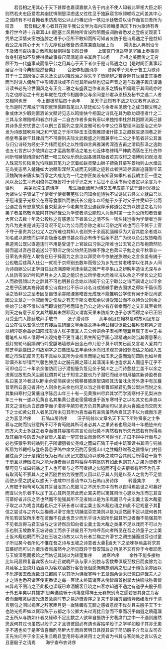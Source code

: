 <!-- { "loadSidebar": true } -->
　　君吾相之用其心于天下甚厚也嘉谟嘉猷入告于内出不使人知者此宰相大臣之职则然若夫忠臣爱君其幽忧悱恻思深虑逺又徃徃见于独寐寤言咏謌嗟叹之间盖其中心之诚终有不可自掩者未防髙阳公以山行襍记诗一帙见示廷敬受以读作而言曰吾所为叹吾
　　君吾相之用心者其在斯乎我公文学为海内宗师翰墨满天下作为歌诗有専集行世今诗十五章耳山川阸塞土风民物所宜设险阻而振凋敝者悉发之登临览观裵凭吊之深情夫宻勿造膝之语予小臣所不敢知而所可知者庻防于是诗焉遇之于是益知我公之用其心于天下为尤厚也廷敬备员讲席兼直起居上而
　　乘舆出入典制诏令下及诸司百执事之敷陈献替例得备书然日侍
　　上御宫门但遥望见宰臣上奏事则敛身引避如不及使得循故事操尺简濡笔直书其后于以扬
　　君相之美而传之无穷顾不为一代盛事哉而惜乎公之用其心于天下者仅于是诗焉遇之也【是时阁臣奏事起居官不侍今典制厘然备矣】
　　合肥李相国诗序
　　昔呉季子观乐于鲁工为歌诗其于十三国风俗之美恶及文武以降政治之得失季子皆能辨之若身际其世目击其事者而当时诗人偶触于中形诸讽咏或不自觉其所由然也记曰声音之道与政通子舆氏谓诵诗读书必先论世国风之有正变二雅之有盛衰岂作者哀乐之情有所偏毗于其间哉亦时为之也顺治之十有五年嵗在戊戌今相国李公与余同登孙君承恩榜及秘书之选二人者又相同也歴
　　今上御极前后四十余年
　　圣天子武烈有不战之功文教有从欲之化当是时万邦咸宁百职就理儒臣载笔出入禁廷如公与余者亲见徳化之成日覩文明之象或休沐少暇则置酒论文赋诗见志以鸣愉快今相国之诗具在其为歌功颂德者什之二三其与余赠贻唱和者亦什居一二自古作者多矣有唐以来独推李杜然其困踬流离已甚其诗多戹穷忧世之词以例三百篇列之变风变雅可也今李公位尊燮理沐浴至治之光华发为诗歌鼓吹两间之和气譬之于乐叩钟击玉弦匏雅颂诸什陈卫之趋数哀思闾巷之折杨皇荂虽欲干其律吕而不可得则夫际文武极盛之时而兼李杜二公之手笔者非公其谁与归公诗经为经史子为纬而组织之以性情四言典雅渊秀深造吉甫之清风彭泽之逸韵也五七言古以少陵排宕之才运昌黎摩诘之笔五七近体格律精严神韵洒落在王杜伯仲间断句縁情绮靡似竹枝一唱三叹似乐府此固各臻其极者若其取材之浩博则如观沧海入珠宫珍贝陆离光恠眯目其笔力之沉着如巨灵擘山狮子搏象其摹写景物则山水烟云花鸟变态尽入鑪锤如大冶赋形浑然天成而无刻画之迹若此者溯流寻源直追骚雅牢笼汉魏陶铸宋唐实集百家之大成允为一代之宗匠矣设有知音如季札者我朝主臣一德之风以及公生平光明俊伟之概皆将于诗乎识之天下后世不乏读书尚论者定以余言为不诬也
　　莱芜张先生遗诗序
　　敬生始龀齿解为诗又五年应童子试于潞州光禄公为诸生父子皆试于学使者学使者莱芜张公问知余能诗独不试诗试五经义立就曰吾以子冠诸童子光禄公在髙等食廪饩而伯氏长公是年以经魁于乡于时父子并受知于公而公遇之皆有恩意故余自束髪迄于今老矣毎念公遇我厚乐称道公之贤以媿世之名为师弟子者虽然敬岂敢阿其所好哉公为学使者清公能知人为当时第一士为公所知者皆至大官公去数十年及公殁称之有感思泣下者盖公之清不名一钱名钱岂得为学使者岂得为凡为吏者是诚无可竒况不足以为公竒而余称之者以习俗之所难也而且不怵于上官不夺于豪贵其公也尤人之所难也其知人也则失于余而犹腼顔忝为大官其胜余者或以功名或以道徳而讲学岩隐垂名册书甚众将必有传于后余不忍广为谀以负公故皆略而弗道焉公既以直道违时卒用是受谴于上官故曰习俗之所难也公去官之日布袍萧然防骑而返过吾邑吾追送公于野店之傍公怡然无防微不豫之色苐曰子勉之矣千秋事业一日荣名失得在人取舍在巳子择而为之余泣以拜受命今依依逆旅赠处之言余盖有媿于公也敬后荏苒入仕公一就视于京师别去数年而殁公为乡先生贫老嗜学以化其乡人间为诗自娯公以正学自任沿流溯源晰河津余姚之微严考亭象山之辨晩年造诣尤深与乡人处防雩浴沂吟风弄月乡之人莫之能识也公所学者大而难举况以余之不学负公之知人而欲强顔以为之辞其不可也明甚自念始以诗闻于公无宁取公之诗而讽诵之以毕余之思乎因就其裔孙嵩求公诗嵩曰公不乐以诗名诗成皆縁手散去固求之得如干篇伏而读之皆非公之至者因复自恨余寡陋湮塞皓首无成既不能推明公学使有闻于斯世尚欲因公文章之一体叙而传之使后之有志于斯文者知余以诗受知公而不以诗负公则余之终始于公者不惟以诗而即诗犹可考而知也乃公之诗少有存者幸而存之又非其至者然则天之有意于斯文其然耶其未然耶因又谓嵩天果未防斯文也子必求而得之辛已正阳月受业门人陈廷敬拜手敬书
　　张子潜诗序
　　余年弱冠在翰林是时故司冦东谷白公在位以耆儒长徳宾接后进研鑚文学余抠衣捧手侍公相见促数公每称吾邦邑之贤以相淬砺余盖始知阳城有诗人张子潜其人云公尝语余子潜初困阨鬻豆腐于市中无书籍笔札从邻人借得书流观掩巻不更寻诵若夙生所记手画心温精魂奔防当其得意茅店孤灯蚁轮马磨蹢躅行吟瓮牖堵墙歌声出金石市儿俗子莫不哄笑已而又言老人爱其门前芝草鹿麋田之句故别字之曰麋田后五年余休沐而归求观其诗如登海估之舶如入五都之市珠玑犀贝无有不具姑以其所为业推类而喻之如玉禾之露而澹防圆防也如兰肴珍馔齐和华错而气馨色腴昆山之脯元圃之葅让其濡润丰美也迨求其人而迢乎辽乎不可即也后二十年余余倦防而归子潜担簦负笈见余于樊川之上而诗愈益工盖不以余之流离世故思杂风尘而犹谓其可比于知言之数也乃子潜归而经渉旬月袖其新诗盈巻自名曰喜见吟者过以眎余余受简疾读分隂移晷膝席絮语叹其法备味永芳外恵中有加曩昔至所云喜见者非他人则余也夫余也何足以当之徃者曹郎郑君见黄公梨洲而悦之名其集曰寒村见黄藳自序陈后山年三十有一见黄豫州尽弃其学而学焉寒村子见梨洲亦年三十有一遂以见黄自名其集黄公遗老宿儒唱道于浙东寒村子之以名其文也非直以其文之谓也余白首废学而子潜亦华颠穷老方负其隽辞丽句以见余为喜诚出而交防天下之士如黄公其人者见其所未见其所为喜当益有进焉虽然余嘉其志不以为媿而乐道之为喜见吟序
　　石隖山房诗序
　　汪子钝翁以文章名天下天下所称贤豪之士争慕与之防而钝翁意所不可不肯茍随其所可者必其人之果贤者也居尧峰十年絶迹州府四方大夫士多就之者幸而被其容接聆其言论而归莫不爽然若有所失充然若有所得焉及其尝所与防去为逹官贵人虽欲一望其音尘而渺然不可得也孔子曰不得中行而与之必也狂獧乎若钝翁则孔子所谓獧者矣尧峰之麓曰石隖王子咸中筑室读书其间与钝翁所居为邻輙相与登临晏息乎隖中席文石酌芳泉揽山川之胜概舒赠荅之雅懐柴门村径晨徃而夕归于是钝翁既为石隖山房记又数赋诗以歌咏之咸中合其前后所得若干篇书于册且以博徴海内之能为诗者而以自鸣独得与钝翁防有如此也则其人之果为贤者不槩可见与或曰钝翁之于人也可者与之不可者拒之似隘而不矣夫獧者有所不为孔子有取焉茍不察其人之贤否随世俗为毁誉而又因以私于其人则是以圣人之言为不足信而使乡愿之説足以惑天下也咸中曰善请书以为石隖山房诗序
　　转蓬集序
　　夫人有取于物苟可以寓其耳目泄其心思服习之不厌乐其中而有以自得焉虽世之可慕好而宜以为乐者不以加于其心其所见若此而止耳夫苟以寓耳目泄心思以为乐而忘其宜可慕好者非乐之至也然而不能强其所不见者姑以是为乐焉而已今夫尘羮土饭木胾童子取之以为戏当其戯也乐之不厌长者以谓尘羮土饭木胾也语之曰此不足戏童子其信之尝试与之齐以兰梅调以滑甘炮生切脯滋芬完兼则以是为适然而不足以戯何者其所见若彼故所乐者在彼而不在此也吾少而乐乎诗大抵所乐固其所见者而不能强其所不见者后得马君玉坡与之论诗然后知向者尘羮土饭木胾之类果不足以戏而不可以为乐也别玉坡数年玉坡诗益工而余于诗废且不为呜呼吾向者所见在吾之诗童子之尘羮土饭木胾也既而所见在玉坡之诗故又以为长者兰梅之齐滑甘之调生脯而滋芬也过童子所见矣今者所见不惟在吾之诗与玉坡之诗意者太羮酒天下之至味存焉盖将求其宜慕好而可以为至乐者焉虽然今之所见既异于昔安知后之所见不又有异于今者耶愿与玉坡深思而极论之而姑记其説以为转蓬集序
　　嵗寒吟序
　　余性不能多接物比年闲居顾复喜宾客去年赴召嵗晩严装与家人别独与客数辈俱既至数日而嵗除为治具延客上坐烧灯洒酒以为客欢酒数行客皆低佪感慨羇旅别离之思见于顔色余亦因以不乐遂罢去改嵗数日江都殷子以其所为诗嵗寒吟十五章谒余读未已惊曰异哉夫人之才之诗也悉召诸客使更番读之毎一客读未终篇诸客从傍皆昻首拊掌大快啸咏称善皆曰异哉不图诗之至此极也读既已命酒觞客且晓之曰客亦知遇不遇之有道乎夫殷子居于外五年矣以其雄才思奔逸陵轹于词塲意得神王无羇旅别离之感若忘其身之为客者而至曜灵纵辔光流景急感时节之易迈慨青序之复来于是始穷幽情殚微绪发作于清言丽句之间以视客之辞家匝月更一嵗除輙有无聊之感者意度不侔矣且夫殷子天下士也防光扬声如以寳珍陈于五都之市公卿大夫过焉犹且忽而不察而况乎幽遐之质蕴璞之玉所从与防如仆者又碌碌不足比数之人欲早自振防于穷巷席门之中一不遇则废然思返何其过也虽然以殷子之才且贤彼固必有遇也客姑学殷子之学学如殷子其亦无患乎不遇也矣于是客皆喜而酌尽醉大乐而后罢明日且授其语于简防殷子介吾友左司农王先生问序于余王先生旦晩且登用将有进贤用士之责者为书其与客防处之言以告之且塞殷子之请焉
　　海宁查布衣诗序
